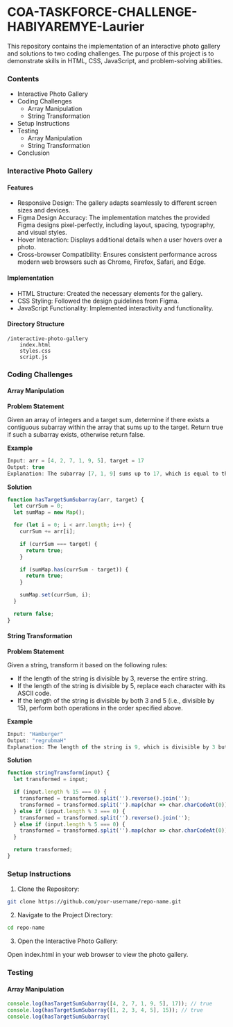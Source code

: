

# COA-TASKFORCE-CHALLENGE-HABIYAREMYE-Laurier

This repository contains the implementation of an interactive photo gallery and solutions to two coding challenges. The purpose of this project is to demonstrate skills in HTML, CSS, JavaScript, and problem-solving abilities.

### Contents

* Interactive Photo Gallery
* Coding Challenges
    * Array Manipulation
    * String Transformation
* Setup Instructions
* Testing
    * Array Manipulation
    * String Transformation
* Conclusion

### Interactive Photo Gallery

#### Features

* Responsive Design: The gallery adapts seamlessly to different screen sizes and devices.
* Figma Design Accuracy: The implementation matches the provided Figma designs pixel-perfectly, including layout, spacing, typography, and visual styles.
* Hover Interaction: Displays additional details when a user hovers over a photo.
* Cross-browser Compatibility: Ensures consistent performance across modern web browsers such as Chrome, Firefox, Safari, and Edge.

#### Implementation

* HTML Structure: Created the necessary elements for the gallery.
* CSS Styling: Followed the design guidelines from Figma.
* JavaScript Functionality: Implemented interactivity and functionality.

#### Directory Structure

```
/interactive-photo-gallery
    index.html
    styles.css
    script.js
```

### Coding Challenges

#### Array Manipulation

**Problem Statement**

Given an array of integers and a target sum, determine if there exists a contiguous subarray within the array that sums up to the target. Return true if such a subarray exists, otherwise return false.

**Example**

```javascript
Input: arr = [4, 2, 7, 1, 9, 5], target = 17
Output: true
Explanation: The subarray [7, 1, 9] sums up to 17, which is equal to the target.
```

**Solution**

```javascript
function hasTargetSumSubarray(arr, target) {
  let currSum = 0;
  let sumMap = new Map();

  for (let i = 0; i < arr.length; i++) {
    currSum += arr[i];

    if (currSum === target) {
      return true;
    }

    if (sumMap.has(currSum - target)) {
      return true;
    }

    sumMap.set(currSum, i);
  }

  return false;
}
```

#### String Transformation

**Problem Statement**

Given a string, transform it based on the following rules:

* If the length of the string is divisible by 3, reverse the entire string.
* If the length of the string is divisible by 5, replace each character with its ASCII code.
* If the length of the string is divisible by both 3 and 5 (i.e., divisible by 15), perform both operations in the order specified above.

**Example**

```javascript
Input: "Hamburger"
Output: "regrubmaH"
Explanation: The length of the string is 9, which is divisible by 3 but not by 5 or 15. Therefore, the string is reversed, resulting in "regrubmaH".
```

**Solution**

```javascript
function stringTransform(input) {
  let transformed = input;

  if (input.length % 15 === 0) {
    transformed = transformed.split('').reverse().join('');
    transformed = transformed.split('').map(char => char.charCodeAt(0)).join(' ');
  } else if (input.length % 3 === 0) {
    transformed = transformed.split('').reverse().join('');
  } else if (input.length % 5 === 0) {
    transformed = transformed.split('').map(char => char.charCodeAt(0)).join(' ');
  }

  return transformed;
}
```

### Setup Instructions

1. Clone the Repository:

```sh
git clone https://github.com/your-username/repo-name.git
```

2. Navigate to the Project Directory:

```sh
cd repo-name
```

3. Open the Interactive Photo Gallery:

Open index.html in your web browser to view the photo gallery.

### Testing

#### Array Manipulation

```javascript
console.log(hasTargetSumSubarray([4, 2, 7, 1, 9, 5], 17)); // true
console.log(hasTargetSumSubarray([1, 2, 3, 4, 5], 15)); // true
console.log(hasTargetSumSubarray(
